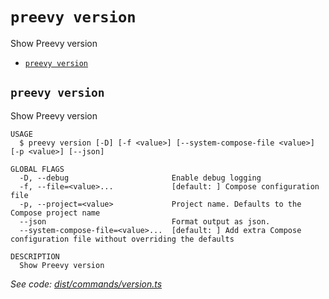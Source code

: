 `preevy version`
================

Show Preevy version

* [`preevy version`](#preevy-version)

## `preevy version`

Show Preevy version

```
USAGE
  $ preevy version [-D] [-f <value>] [--system-compose-file <value>] [-p <value>] [--json]

GLOBAL FLAGS
  -D, --debug                       Enable debug logging
  -f, --file=<value>...             [default: ] Compose configuration file
  -p, --project=<value>             Project name. Defaults to the Compose project name
  --json                            Format output as json.
  --system-compose-file=<value>...  [default: ] Add extra Compose configuration file without overriding the defaults

DESCRIPTION
  Show Preevy version
```

_See code: [dist/commands/version.ts](https://github.com/livecycle/preevy/blob/v0.0.40/packages/cli/src/commands/version.ts)_
